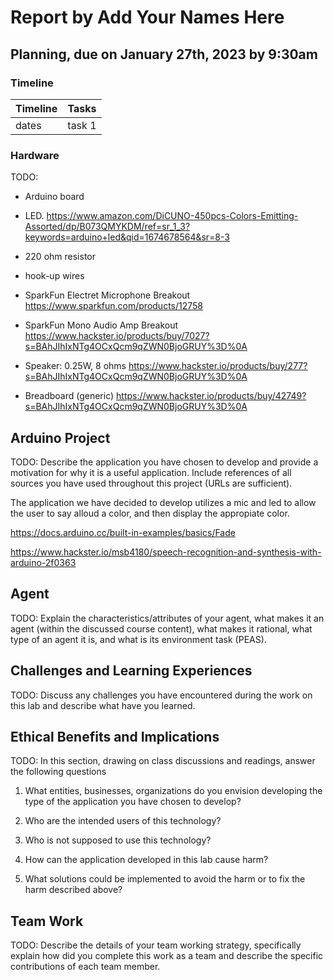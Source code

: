 # Report by Add Your Names Here

## Planning, due on January 27th, 2023 by 9:30am

### Timeline

| Timeline  | Tasks |
| ----------- | ----------- |
|   dates    |    task 1   |

### Hardware 

TODO:

- Arduino board

- LED. https://www.amazon.com/DiCUNO-450pcs-Colors-Emitting-Assorted/dp/B073QMYKDM/ref=sr_1_3?keywords=arduino+led&qid=1674678564&sr=8-3

- 220 ohm resistor

- hook-up wires

- SparkFun Electret Microphone Breakout https://www.sparkfun.com/products/12758

- SparkFun Mono Audio Amp Breakout https://www.hackster.io/products/buy/7027?s=BAhJIhIxNTg4OCxQcm9qZWN0BjoGRUY%3D%0A

- Speaker: 0.25W, 8 ohms https://www.hackster.io/products/buy/277?s=BAhJIhIxNTg4OCxQcm9qZWN0BjoGRUY%3D%0A

- Breadboard (generic) https://www.hackster.io/products/buy/42749?s=BAhJIhIxNTg4OCxQcm9qZWN0BjoGRUY%3D%0A

## Arduino Project

TODO:
Describe the application you have chosen to develop and provide a motivation for why it is a useful application. Include  references of all sources you have used throughout this project (URLs are sufficient).

The application we have decided to develop utilizes a mic and led to allow the user to say alloud a color, and then display the appropiate color. 

https://docs.arduino.cc/built-in-examples/basics/Fade

https://www.hackster.io/msb4180/speech-recognition-and-synthesis-with-arduino-2f0363

## Agent

TODO:
Explain the characteristics/attributes of your agent, what makes it an agent (within the discussed course content), what makes it rational, what type of an agent it is, and what is its environment task (PEAS).

## Challenges and Learning Experiences

TODO:
Discuss any challenges you have encountered during the work on this lab and  describe what have you learned. 

## Ethical Benefits and Implications

TODO:
In this section, drawing on class discussions and readings, answer the following questions

1. What entities, businesses, organizations do you envision developing the type of the application you have chosen to develop?

2. Who are the intended users of this technology?

3. Who is not supposed to use this technology?

4. How can the application developed in this lab cause harm?

5. What solutions could be implemented to avoid the harm or to fix the harm described above?

## Team Work

TODO:
Describe the details of your team working strategy, specifically explain how did you complete this work as a team and describe the specific contributions of each team member. 
